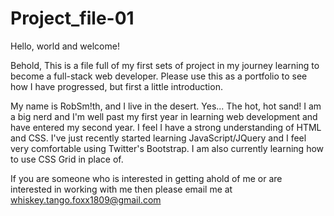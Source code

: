 # Project_file-01

Hello, world and welcome!

Behold, This is a file full of my first sets of project in my journey learning to become a full-stack web developer. Please use this as a portfolio to see how I have progressed, but first a little introduction. 

My name is RobSm!th, and I live in the desert. Yes... The hot, hot sand! I am a big nerd and I'm well past my first year in learning web development and have entered my second year. I feel I have a strong understanding of HTML and CSS. I've just recently started learning JavaScript/JQuery and I feel very comfortable using Twitter's Bootstrap. I am also currently learning how to use CSS Grid in place of.
 

If you are someone who is interested in getting ahold of me or are interested in working with me then please email me at whiskey.tango.foxx1809@gmail.com
